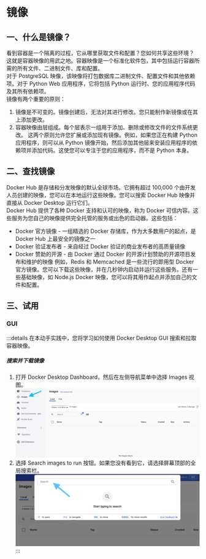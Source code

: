# 镜像
## 一、什么是镜像？
看到容器是一个隔离的过程，它从哪里获取文件和配置？您如何共享这些环境？   
这就是容器映像的用武之地。容器映像是一个标准化软件包，其中包括运行容器所需的所有文件、二进制文件、库和配置。   
对于 PostgreSQL 映像，该映像将打包数据库二进制文件、配置文件和其他依赖项。对于 Python Web 应用程序，它将包括 Python 运行时、您的应用程序代码及其所有依赖项。   
镜像有两个重要的原则：
1. 镜像是不可变的。镜像创建后，无法对其进行修改。您只能制作新镜像或在其上添加更改。
2. 容器映像由层组成。每个层表示一组用于添加、删除或修改文件的文件系统更改。
这两个原则允许您扩展或添加现有镜像。例如，如果您正在构建 Python 应用程序，则可以从 Python 镜像开始，然后添加其他层来安装应用程序的依赖项并添加代码。这使您可以专注于您的应用程序，而不是 Python 本身。
## 二、查找镜像
Docker Hub 是存储和分发映像的默认全球市场。它拥有超过 100,000 个由开发人员创建的映像，您可以在本地运行这些映像。您可以搜索 Docker Hub 映像并直接从 Docker Desktop 运行它们。   
Docker Hub 提供了各种 Docker 支持和认可的映像，称为 Docker 可信内容。这些服务为您自己的映像提供完全托管的服务或出色的启动器。这些包括：
- Docker 官方镜像 - 一组精选的 Docker 存储库，作为大多数用户的起点，是 Docker Hub 上最安全的镜像之一
- Docker 验证发布者 - 来自经过 Docker 验证的商业发布者的高质量镜像
- Docker 赞助的开源 - 由 Docker 通过 Docker 的开源计划赞助的开源项目发布和维护的映像
例如，Redis 和 Memcached 是一些流行的即用型 Docker 官方镜像。您可以下载这些映像，并在几秒钟内启动并运行这些服务。还有一些基础映像，如 Node.js Docker 映像，您可以将其用作起点并添加自己的文件和配置。
## 三、试用
### GUI
:::details
在本动手实践中，您将学习如何使用 Docker Desktop GUI 搜索和拉取容器映像。

<h5>搜索并下载镜像</h5>

1. 打开 Docker Desktop Dashboard，然后在左侧导航菜单中选择 Images 视图。
![alt](./image/image13.png)
2. 选择 Search images to run 按钮。如果您没有看到它，请选择屏幕顶部的全局搜索栏。
![alt](./image/image14.png)
:::
